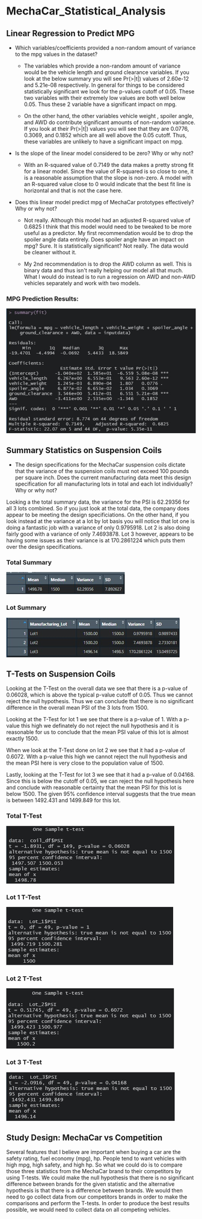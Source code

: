 # MechaCar_Statistical_Analysis

## Linear Regression to Predict MPG

- Which variables/coefficients provided a non-random amount of variance to the mpg values in the dataset?

  - The variables which provide a non-random amount of variance would be the vehicle length and ground clearance variables.  If you look at the below summary you will see Pr(>|t|) values of 2.60e-12 and 5.21e-08 respectively.  In general for things to be considered statistically significant we look for the p-values cutoff of 0.05.  These two variables with their extremely low values are both well below 0.05.  Thus these 2 variable have a significant impact on mpg.

  - On the other hand, the other variables vehicle weight , spoiler angle, and AWD do contribute significant amounts of non-random variance.  If you look at their Pr(>|t|) values you will see that they are 0.0776, 0.3069, and 0.1852 which are all well above the 0.05 cutoff.  Thus, these variables are unlikely to have a significant impact on mpg.

- Is the slope of the linear model considered to be zero? Why or why not?

  - With an R-squared value of 0.7149 the data makes a pretty strong fit for a linear model.  Since the value of R-squared is so close to one, it is a reasonable assumption that the slope is non-zero.  A model with an R-squared value close to 0 would indicate that the best fit line is horizontal and that is not the case here.

- Does this linear model predict mpg of MechaCar prototypes effectively? Why or why not? 

  - Not really.  Although this model had an adjusted R-squared value of 0.6825 I think that this model would need to be tweaked to be more useful as a predictor.  My first recommendation would be to drop the spoiler angle data entirely.  Does spoiler angle have an impact on mpg?  Sure.  It is statistically significant?  Not really.  The data would be cleaner without it.

  - My 2nd recommendation is to drop the AWD column as well.  This is binary data and thus isn't really helping our model all that much.  What I would do instead is to run a regression on AWD and non-AWD vehicles separately and work with two models.

### MPG Prediction Results:
![](deliverable1_results.jpg)

## Summary Statistics on Suspension Coils
- The design specifications for the MechaCar suspension coils dictate that the variance of the suspension coils must not exceed 100 pounds per square inch. Does the current manufacturing data meet this design specification for all manufacturing lots in total and each lot individually? Why or why not?

Looking a the total summary data, the variance for the PSI is 62.29356 for all 3 lots combined.  So if you just look at the total data, the company does appear to be meeting the design specificiations.  On the other hand, if you look instead at the variance at a lot by lot basis you will notice that lot one is doing a fantastic job with a variance of only 0.9795918.  Lot 2 is also doing fairly good with a variance of only 7.4693878.  Lot 3 however, appears to be having some issues as their variance is at 170.2861224 which puts them over the design specifications.

### Total Summary
![](deliverable2_total_summary.jpg)

### Lot Summary
![](deliverable2_lot_summary.jpg)

## T-Tests on Suspension Coils
Looking at the T-Test on the overall data we see that there is a p-value of 0.06028, which is above the typical p-value cutoff of 0.05.  Thus we cannot reject the null hypothesis.  Thus we can conclude that there is no significant difference in the overall mean PSI of the 3 lots from 1500.

Looking at the T-Test for lot 1 we see that there is a p-value of 1.  With a p-value this high we definately do not reject the null hypothesis and it is reasonable for us to conclude that the mean PSI value of this lot is almost exactly 1500.

When we look at the T-Test done on lot 2 we see that it had a p-value of 0.6072.  With a p-value this high we cannot reject the null hypothesis and the mean PSI here is very close to the population value of 1500.

Lastly, looking at the T-Test for lot 3 we see that it had a p-value of 0.04168.  Since this is below the cutoff of 0.05, we can reject the null hypothesis here and conclude with reasonable certainty that the mean PSI for this lot is below 1500.  The given 95% confidence interval suggests that the true mean is between 1492.431 and 1499.849 for this lot. 

### Total T-Test
![](deliverable3_totalttest.jpg)

### Lot 1 T-Test
![](deliverable3_lot1ttest.jpg)

### Lot 2 T-Test
![](deliverable3_lot2ttest.jpg)

### Lot 3 T-Test
![](deliverable3_lot3ttest.jpg)

## Study Design: MechaCar vs Competition
Several features that I believe are important when buying a car are the safety rating, fuel economy (mpg), hp.  People tend to want vehicles with high mpg, high safety, and high hp.  So what we could do is to compare those three statistics from the MechaCar brand to their competitors by using T-tests.  We could make the null hypothesis that there is no significant difference between brands for the given statistic and the alternative hypothesis is that there is a difference between brands.  We would then need to go collect data from our competitors brands in order to make the comparisons and perform the T-tests.  In order to produce the best results possible, we would need to collect data on all competing vehicles.
